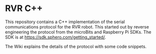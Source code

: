 # RVR C++

This repository contains a C++ implementation of the  serial communications protocol for the RVR robot. This started out by reverse engineering the protocol from the microBits and Raspberry Pi SDKs. The SDK is at https://sdk.sphero.com/getting_started/. 

The Wiki explains the details of the protocol with some code snippets.